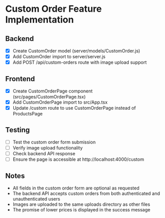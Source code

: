 # Custom Order Feature Implementation

## Backend
- [x] Create CustomOrder model (server/models/CustomOrder.js)
- [x] Add CustomOrder import to server/server.js
- [x] Add POST /api/custom-orders route with image upload support

## Frontend
- [x] Create CustomOrderPage component (src/pages/CustomOrderPage.tsx)
- [x] Add CustomOrderPage import to src/App.tsx
- [x] Update /custom route to use CustomOrderPage instead of ProductsPage

## Testing
- [ ] Test the custom order form submission
- [ ] Verify image upload functionality
- [ ] Check backend API response
- [ ] Ensure the page is accessible at http://localhost:4000/custom

## Notes
- All fields in the custom order form are optional as requested
- The backend API accepts custom orders from both authenticated and unauthenticated users
- Images are uploaded to the same uploads directory as other files
- The promise of lower prices is displayed in the success message
